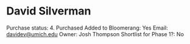 # David Silverman

Purchase status: 4. Purchased
Added to Bloomerang: Yes
Email: davidev@umich.edu
Owner: Josh Thompson
Shortlist for Phase 1?: No